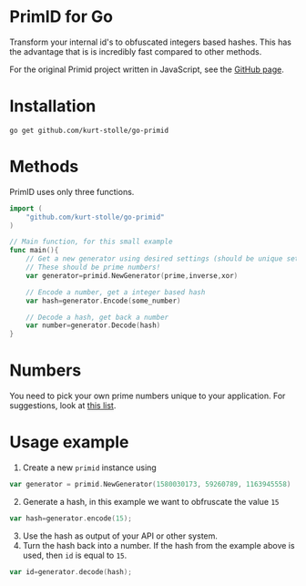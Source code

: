 # PrimID for Go
Transform your internal id's to obfuscated integers based hashes.
This has the advantage that is is incredibly fast compared to other methods.

For the original Primid project written in JavaScript, see the [GitHub page](https://github.com/kurt-stolle/node-primid).

# Installation
`go get github.com/kurt-stolle/go-primid`

# Methods
PrimID uses only three functions.
```go
import (
    "github.com/kurt-stolle/go-primid"
)

// Main function, for this small example
func main(){
    // Get a new generator using desired settings (should be unique settings per application).
    // These should be prime numbers!
    var generator=primid.NewGenerator(prime,inverse,xor)

    // Encode a number, get a integer based hash
    var hash=generator.Encode(some_number)

    // Decode a hash, get back a number
    var number=generator.Decode(hash)
}
```

# Numbers
You need to pick your own prime numbers unique to your application. For suggestions, look at [this list](http://primes.utm.edu/lists/small/millions/).

# Usage example
1. Create a new `primid` instance using
```go
var generator = primid.NewGenerator(1580030173, 59260789, 1163945558)
```
2. Generate a hash, in this example we want to obfruscate the value `15`
```go
var hash=generator.encode(15);
```
3. Use the hash as output of your API or other system.
4. Turn the hash back into a number. If the hash from the example above is used, then `id` is equal to `15`.
```go
var id=generator.decode(hash);
```
